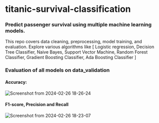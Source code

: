 # titanic-survival-classification
### Predict passenger survival using multiple machine learning models. 
This repo covers data cleaning, preprocessing, model training, and evaluation. Explore various algorithms like [
Logistic regression,
Decision Tree Classifier,
Naive Bayes,
Support Vector Machine,
Random Forest Classifier,
Gradient Boosting Classifier,
Ada Boosting Classifier
]

### Evaluation of all models on data_validation
#### Accuracy:

![Screenshot from 2024-02-26 18-26-24](https://github.com/AhmedElshobaky/titanic-survival-classification/assets/65557776/86baab8b-6f1f-427b-8c75-b54004e20aa2)

#### F1-score, Precision and Recall

![Screenshot from 2024-02-26 18-23-07](https://github.com/AhmedElshobaky/titanic-survival-classification/assets/65557776/c345018e-9593-486a-8261-7ce5d56c3e2d)
